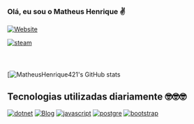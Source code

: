 ### Olá, eu sou o Matheus Henrique ✌️

[![Website](https://img.shields.io/website-up-down-green-red/http/monip.org.svg)](https://matheushenrique421.github.io/Portifolio_MatheusHenrique/)

[![steam](https://img.shields.io/badge/Steam-000000?style=for-the-badge&logo=steam&logoColor=white)]()

[![]()]()

[![]()]()

[![]()]()

[![MatheusHenrique421's GitHub stats](https://github-readme-stats.vercel.app/api?username=MatheusHenrique421&show_icons=true&theme=merko)

## Tecnologias utilizadas diariamente 🤓🤓🤓

[![dotnet](https://img.shields.io/badge/.NET-5C2D91?style=for-the-badge&logo=.net&logoColor=white)]()
[![Blog](https://img.shields.io/badge/C%23-239120?style=for-the-badge&logo=c-sharp&logoColor=white)]()
[![javascript](https://img.shields.io/badge/JavaScript-F7DF1E?style=for-the-badge&logo=javascript&logoColor=black)]()
[![postgre](https://img.shields.io/badge/PostgreSQL-316192?style=for-the-badge&logo=postgresql&logoColor=white)]()
[![bootstrap](https://img.shields.io/badge/Bootstrap-563D7C?style=for-the-badge&logo=bootstrap&logoColor=white)]()

